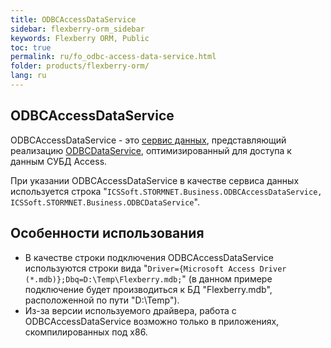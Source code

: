 ```yaml
---
title: ODBCAccessDataService
sidebar: flexberry-orm_sidebar
keywords: Flexberry ORM, Public
toc: true
permalink: ru/fo_odbc-access-data-service.html
folder: products/flexberry-orm/
lang: ru
---
```


## ODBCAccessDataService

ODBCAccessDataService - это [сервис данных](fo_data-service.html), представляющий реализацию [ODBCDataService](fo_odbc-data-service.html), оптимизированный для доступа к данным СУБД Access.

При указании ODBCAccessDataService в качестве сервиса данных используется строка "`ICSSoft.STORMNET.Business.ODBCAccessDataService, ICSSoft.STORMNET.Business.ODBCDataService`".

## Особенности использования

* В качестве строки подключения ODBCAccessDataService используются строки вида "`Driver={Microsoft Access Driver (*.mdb)};Dbq=D:\Temp\Flexberry.mdb;`" (в данном примере подключение будет производиться к БД "Flexberry.mdb", расположенной по пути "D:\Temp\").
* Из-за версии используемого драйвера, работа с ODBCAccessDataService возможно только в приложениях, скомпилированных под x86.
